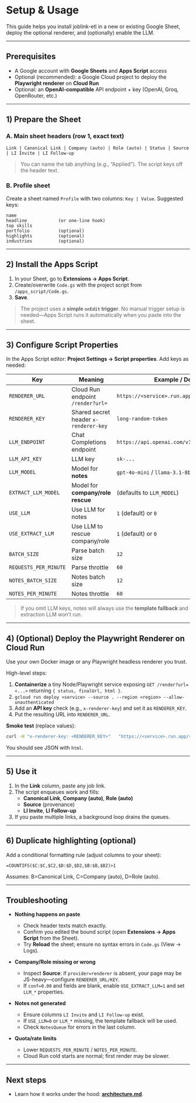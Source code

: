 # Setup & Usage

This guide helps you install joblink-etl in a new or existing Google Sheet, deploy the optional renderer, and (optionally) enable the LLM.

---

## Prerequisites

- A Google account with **Google Sheets** and **Apps Script** access
- Optional (recommended): a Google Cloud project to deploy the **Playwright renderer** on **Cloud Run**
- Optional: an **OpenAI-compatible** API endpoint + key (OpenAI, Groq, OpenRouter, etc.)

---

## 1) Prepare the Sheet

### A. Main sheet headers (row 1, exact text)

```
Link | Canonical Link | Company (auto) | Role (auto) | Status | Source | LI Invite | LI Follow-up
```

> You can name the tab anything (e.g., “Applied”). The script keys off the header text.

### B. Profile sheet

Create a sheet named `Profile` with two columns: `Key | Value`. Suggested keys:

```
name
headline            (or one-line hook)
top skills
portfolio           (optional)
highlights          (optional)
industries          (optional)
```

---

## 2) Install the Apps Script

1. In your Sheet, go to **Extensions → Apps Script**.
2. Create/overwrite `Code.gs` with the project script from `/apps_script/Code.gs`.
3. **Save**.

> The project uses a **simple `onEdit` trigger**. No manual trigger setup is needed—Apps Script runs it automatically when you paste into the sheet.

---

## 3) Configure Script Properties

In the Apps Script editor: **Project Settings → Script properties**. Add keys as needed:

| Key | Meaning | Example / Default |
|---|---|---|
| `RENDERER_URL` | Cloud Run endpoint `/render?url=` | `https://<service>.run.app/render` |
| `RENDERER_KEY` | Shared secret header `x-renderer-key` | `long-random-token` |
| `LLM_ENDPOINT` | Chat Completions endpoint | `https://api.openai.com/v1/chat/completions` |
| `LLM_API_KEY` | LLM key | `sk-...` |
| `LLM_MODEL` | Model for **notes** | `gpt-4o-mini` / `llama-3.1-8b-instant` |
| `EXTRACT_LLM_MODEL` | Model for **company/role rescue** | (defaults to `LLM_MODEL`) |
| `USE_LLM` | Use LLM for notes | `1` (default) or `0` |
| `USE_EXTRACT_LLM` | Use LLM to rescue company/role | `1` (default) or `0` |
| `BATCH_SIZE` | Parse batch size | `12` |
| `REQUESTS_PER_MINUTE` | Parse throttle | `60` |
| `NOTES_BATCH_SIZE` | Notes batch size | `12` |
| `NOTES_PER_MINUTE` | Notes throttle | `60` |

> If you omit LLM keys, notes will always use the **template fallback** and extraction LLM won’t run.

---

## 4) (Optional) Deploy the Playwright Renderer on Cloud Run

Use your own Docker image or any Playwright headless renderer you trust.

High-level steps:
1. **Containerize** a tiny Node/Playwright service exposing `GET /render?url=<...>` returning `{ status, finalUrl, html }`.
2. `gcloud run deploy <service> --source . --region <region> --allow-unauthenticated`
3. Add an **API key** check (e.g., `x-renderer-key`) and set it as `RENDERER_KEY`.
4. Put the resulting URL into `RENDERER_URL`.

**Smoke test** (replace values):

```bash
curl -H "x-renderer-key: <RENDERER_KEY>"   "https://<service>.run.app/render?url=https://httpbin.org/html"
```

You should see JSON with `html`.

---

## 5) Use it

1. In the **Link** column, paste any job link.  
2. The script enqueues work and fills:
   - **Canonical Link**, **Company (auto)**, **Role (auto)**
   - **Source** (provenance)
   - **LI Invite**, **LI Follow-up**
3. If you paste multiple links, a background loop drains the queues.

---

## 6) Duplicate highlighting (optional)

Add a conditional formatting rule (adjust columns to your sheet):

```
=COUNTIFS($C:$C,$C2,$D:$D,$D2,$B:$B,$B2)>1
```

Assumes: B=Canonical Link, C=Company (auto), D=Role (auto).

---

## Troubleshooting

- **Nothing happens on paste**  
  - Check header texts match exactly.  
  - Confirm you edited the bound script (open **Extensions → Apps Script** from the Sheet).  
  - Try **Reload** the sheet; ensure no syntax errors in `Code.gs` (View → Logs).

- **Company/Role missing or wrong**  
  - Inspect **Source**: if `provider=renderer` is absent, your page may be JS-heavy—configure `RENDERER_URL/KEY`.  
  - If `conf=0.00` and fields are blank, enable `USE_EXTRACT_LLM=1` and set `LLM_*` properties.

- **Notes not generated**  
  - Ensure columns `LI Invite` and `LI Follow-up` exist.  
  - If `USE_LLM=0` or `LLM_*` missing, the template fallback will be used.  
  - Check `NotesQueue` for errors in the last column.

- **Quota/rate limits**  
  - Lower `REQUESTS_PER_MINUTE` / `NOTES_PER_MINUTE`.  
  - Cloud Run cold starts are normal; first render may be slower.

---

## Next steps

- Learn how it works under the hood: **[architecture.md](architecture.md)**.
